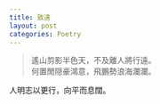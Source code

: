 ```yaml
---
title: 致遠
layout: post
categories: Poetry
---
```

>遙山剪影半色天，不及離人將行遠。<br>何置閒隠豪鴻意，飛鵬勢浪海瀾瀾。

人明志以更行，向平而息闊。